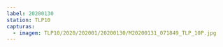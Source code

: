 ```yaml
---
label: 20200130
station: TLP10
capturas:
  - imagem: TLP10/2020/202001/20200130/M20200131_071849_TLP_10P.jpg
---
```

